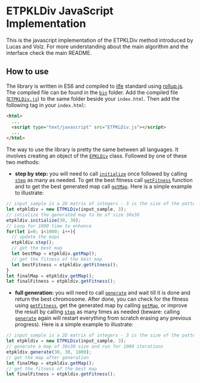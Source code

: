 # ETPKLDiv JavaScript Implementation

This is the javascript implementation of the ETPKLDiv method introduced by Lucas and Volz. For more understanding about the main algorithm and the interface check the main README.

## How to use
The library is written in ES6 and compiled to [iife](https://developer.mozilla.org/en-US/docs/Glossary/IIFE) standard using [rollup.js](https://rollupjs.org/guide/en/). The compiled file can be found in the [`bin`](https://github.com/amidos2006/ETPKLDiv/tree/master/JavaScript/bin) folder. Add the compiled file ([`ETPKLDiv.js`](https://github.com/amidos2006/ETPKLDiv/blob/master/JavaScript/bin/ETPKLDiv.js)) to the same folder beside your `index.html`. Then add the following tag in your `index.html`:
```html
<html>
  ...
  <script type="text/javascript" src="ETPKLDiv.js"></script>
  ...
</html>
```

The way to use the library is pretty the same between all languages. It involves creating an object of the [`EPKLDiv`](https://github.com/amidos2006/ETPKLDiv/blob/master/JavaScript/code/ETPKLDiv.js) class. Followed by one of these two methods:

- **step by step:** you will need to call [`initialize`](https://github.com/amidos2006/ETPKLDiv/blob/master/JavaScript/code/ETPKLDiv.js#L46) once followed by calling [`step`](https://github.com/amidos2006/ETPKLDiv/blob/master/JavaScript/code/ETPKLDiv.js#L56) as many as needed. To get the best fitness call [`getFitness`](https://github.com/amidos2006/ETPKLDiv/blob/master/JavaScript/code/ETPKLDiv.js#L68) function and to get the best generated map call [`getMap`](https://github.com/amidos2006/ETPKLDiv/blob/master/JavaScript/code/ETPKLDiv.js#L72). Here is a simple example to illustrate:

```javascript
// input_sample is a 2D matrix of integers - 3 is the size of the pattern being sampled
let etpkldiv = new ETPKLDiv(input_sample, 3);
// intialize the generated map to be of size 30x30
etpkldiv.initialize(30, 30);
// Loop for 1000 time to enhance
for(let i=0; i<1000; i++){
  // update the maps
  etpkldiv.step();
  // get the best map
  let bestMap = etpkldiv.getMap();
  // get the fitness of the best map
  let bestFitness = etpkldiv.getFitness();
}
let finalMap = etpkldiv.getMap();
let finalFitness = etpkldiv.getFitness();
```

- **full generation:** you will need to call [`generate`](https://github.com/amidos2006/ETPKLDiv/blob/master/JavaScript/code/ETPKLDiv.js#L76) and wait till it is done and return the best chromosome. After done, you can check for the fitness using [`getFitness`](https://github.com/amidos2006/ETPKLDiv/blob/master/JavaScript/code/ETPKLDiv.js#L68), get the generated map by calling [`getMap`](https://github.com/amidos2006/ETPKLDiv/blob/master/JavaScript/code/ETPKLDiv.js#L72), or improve the result by calling [`step`](https://github.com/amidos2006/ETPKLDiv/blob/master/JavaScript/code/ETPKLDiv.js#L56) as many times as needed (beware: calling [`generate`](https://github.com/amidos2006/ETPKLDiv/blob/master/JavaScript/code/ETPKLDiv.js#L76) again will restart everything from scratch erasing any previous progress). Here is a simple example to illustrate:

```javascript
// input_sample is a 2D matrix of integers - 3 is the size of the pattern being sampled
let etpkldiv = new ETPKLDiv(input_sample, 3);
// generate a map of 30x30 size and run for 1000 iterations
etpkldiv.generate(30, 30, 1000);
// get the map after generation
let finalMap = etpkldiv.getMap();
// get the fitness of the best map
let finalFitness = etpkldiv.getFitness();
```

